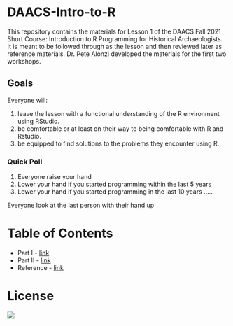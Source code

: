 # DAACS-Intro-to-R
This repository contains the materials for Lesson 1 of the DAACS Fall 2021 Short Course: Introduction to R Programming for Historical Archaeologists.  It is meant to be followed through as the lesson and then reviewed later as reference materials.
Dr. Pete Alonzi developed the materials for the first two workshops.  

## Goals
Everyone will:
1. leave the lesson with a functional understanding of the R environment using RStudio.
2. be comfortable or at least on their way to being comfortable with R and Rstudio.
3. be equipped to find solutions to the problems they encounter using R.

### Quick Poll
1. Everyone raise your hand
2. Lower your hand if you started programming within the last 5 years
3. Lower your hand if you started programming in the last 10 years
.....

Everyone look at the last person with their hand up


# Table of Contents

* Part I - [link](https://github.com/alonzi/DAACS-Intro-to-R/blob/main/part-I.md)
* Part II - [link](https://github.com/alonzi/DAACS-Intro-to-R/blob/main/part-II.md)
* Reference - [link](https://github.com/alonzi/DAACS-Intro-to-R/blob/main/reference.md)



# License
![](https://github.com/alonzi/DAACS-Intro-to-R/blob/main/2880px-Cc-by-nc-sa_icon.svg.png)
